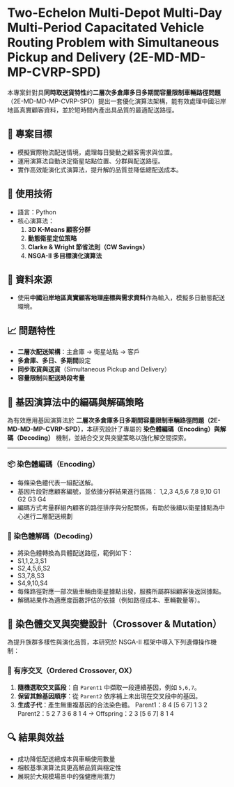 # Two-Echelon Multi-Depot Multi-Day Multi-Period Capacitated Vehicle Routing Problem with Simultaneous Pickup and Delivery (2E-MD-MD-MP-CVRP-SPD)

本專案針對具**同時取送貨特性**的**二層次多倉庫多日多期間容量限制車輛路徑問題**（2E-MD-MD-MP-CVRP-SPD）提出一套優化演算法架構，能有效處理中國沿岸地區真實顧客資料，並於短時間內產出具品質的最適配送路徑。

## 🚀 專案目標

- 模擬實際物流配送情境，處理每日變動之顧客需求與位置。
- 運用演算法自動決定衛星站點位置、分群與配送路徑。
- 實作高效能演化式演算法，提升解的品質並降低總配送成本。

## 🧠 使用技術

- 語言：Python
- 核心演算法：
  1. **3D K-Means 顧客分群**
  2. **動態衛星定位策略**
  3. **Clarke & Wright 節省法則（CW Savings）**
  4. **NSGA-II 多目標演化演算法**

## 📂 資料來源

- 使用**中國沿岸地區真實顧客地理座標與需求資料**作為輸入，模擬多日動態配送環境。

## 📈 問題特性

- **二層次配送架構**：主倉庫 → 衛星站點 → 客戶
- **多倉庫、多日、多期間**設定
- **同步取貨與送貨**（Simultaneous Pickup and Delivery）
- **容量限制**與**配送時段考量**

## 🧬 基因演算法中的編碼與解碼策略

為有效應用基因演算法於 **二層次多倉庫多日多期間容量限制車輛路徑問題（2E-MD-MD-MP-CVRP-SPD）**，本研究設計了專屬的 **染色體編碼（Encoding）與解碼（Decoding）** 機制，並結合交叉與突變策略以強化解空間探索。

---

### 📦 染色體編碼（Encoding）

- 每條染色體代表一組配送解。
- 基因片段對應顧客編號，並依據分群結果進行區隔：
      1,2,3   4,5,6   7,8   9,10
      G1      G2      G3    G4
- 編碼方式考量群組內顧客的路徑排序與分配關係，有助於後續以衛星據點為中心進行二層配送規劃

### 🔁 染色體解碼（Decoding）

- 將染色體轉換為具體配送路徑，範例如下：
-    S1,1,2,3,S1
-    S2,4,5,6,S2
-    S3,7,8,S3
-    S4,9,10,S4
- 每條路徑對應一部次級車輛由衛星據點出發，服務所屬群組顧客後返回據點。
- 解碼結果作為適應度函數評估的依據（例如路徑成本、車輛數量等）。

## 🔄 染色體交叉與突變設計（Crossover & Mutation）

為提升族群多樣性與演化品質，本研究於 NSGA-II 框架中導入下列遺傳操作機制：

### 🔁 有序交叉（Ordered Crossover, OX）
1. **隨機選取交叉區段**：自 `Parent1` 中擷取一段連續基因，例如 `5,6,7`。
2. **保留其餘基因順序**：從 `Parent2` 依序補上未出現在交叉段中的基因。
3. **生成子代**：產生無重複基因的合法染色體。
    Parent1：8 4 [5 6 7] 1 3 2
    Parent2：5 2 7 3 6 8 1 4
    → Offspring：2 3 [5 6 7] 8 1 4
   
## 🔍 結果與效益

- 成功降低配送總成本與車輛使用數量
- 相較基準演算法具更高解品質與穩定性
- 展現於大規模場景中的強健應用潛力
